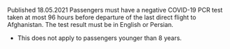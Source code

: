 Published 18.05.2021
Passengers must have a negative COVID-19 PCR test taken at most 96 hours before departure of the last direct flight to Afghanistan. The test result must be in English or Persian.
- This does not apply to passengers younger than 8 years.